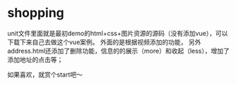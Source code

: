 # shopping
unit文件里面就是最初demo的html+css+图片资源的源码（没有添加vue），可以下载下来自己去做这个vue案例。
外面的是根据视频添加的功能，
另外address.html还添加了删除功能，信息的的展示（more）和收起（less），增加了添加地址的点击等；

如果喜欢，就赏个start吧～
